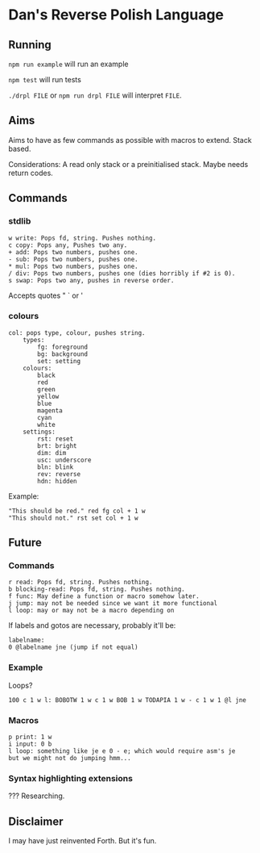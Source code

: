 # Dan's Reverse Polish Language

## Running

`npm run example` will run an example

`npm test` will run tests

`./drpl FILE` or `npm run drpl FILE` will interpret `FILE`.

## Aims

Aims to have as few commands as possible with macros to extend.
Stack based.

Considerations: A read only stack or a preinitialised stack. Maybe needs return codes.

## Commands

### stdlib

```
w write: Pops fd, string. Pushes nothing.
c copy: Pops any, Pushes two any.
+ add: Pops two numbers, pushes one.
- sub: Pops two numbers, pushes one.
* mul: Pops two numbers, pushes one.
/ div: Pops two numbers, pushes one (dies horribly if #2 is 0).
s swap: Pops two any, pushes in reverse order.
```

Accepts quotes " \` or '

### colours

```
col: pops type, colour, pushes string.
    types:
        fg: foreground
        bg: background
        set: setting
    colours:
        black
        red
        green
        yellow
        blue
        magenta
        cyan
        white
    settings:
        rst: reset
        brt: bright
        dim: dim
        usc: underscore
        bln: blink
        rev: reverse
        hdn: hidden
```

Example:
```
"This should be red." red fg col + 1 w
"This should not." rst set col + 1 w
```

## Future

### Commands
```
r read: Pops fd, string. Pushes nothing.
b blocking-read: Pops fd, string. Pushes nothing.
f func: May define a function or macro somehow later.
j jump: may not be needed since we want it more functional
l loop: may or may not be a macro depending on
```

If labels and gotos are necessary, probably it'll be:
```
labelname:
0 @labelname jne (jump if not equal)
```

### Example

Loops?

`100 c 1 w l: BOBOTW 1 w c 1 w BOB 1 w TODAPIA 1 w - c 1 w 1 @l jne`

### Macros

```
p print: 1 w
i input: 0 b
l loop: something like je e 0 - e; which would require asm's je
but we might not do jumping hmm...
```

### Syntax highlighting extensions

??? Researching.

## Disclaimer

I may have just reinvented Forth. But it's fun.
